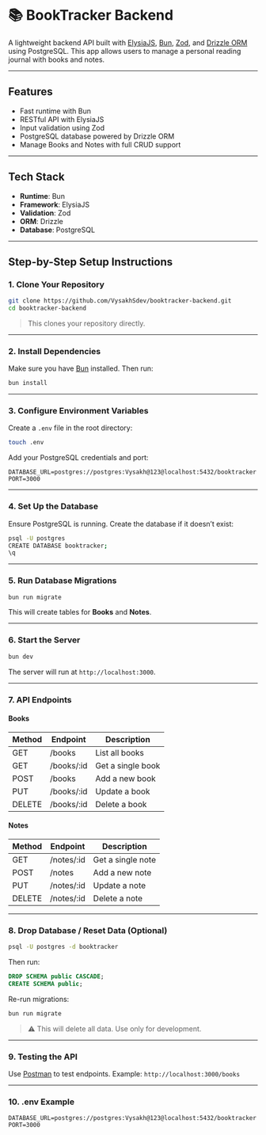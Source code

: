 # 📚 BookTracker Backend

A lightweight backend API built with [ElysiaJS](https://elysiajs.com), [Bun](https://bun.sh), [Zod](https://zod.dev), and [Drizzle ORM](https://orm.drizzle.team) using PostgreSQL. This app allows users to manage a personal reading journal with books and notes.

---

## Features

* Fast runtime with Bun
* RESTful API with ElysiaJS
* Input validation using Zod
* PostgreSQL database powered by Drizzle ORM
* Manage Books and Notes with full CRUD support

---

## Tech Stack

* **Runtime**: Bun
* **Framework**: ElysiaJS
* **Validation**: Zod
* **ORM**: Drizzle
* **Database**: PostgreSQL

---

## Step-by-Step Setup Instructions

### 1. Clone Your Repository

```bash
git clone https://github.com/VysakhSdev/booktracker-backend.git
cd booktracker-backend
```

> This clones your repository directly.

---

### 2. Install Dependencies

Make sure you have [Bun](https://bun.sh) installed. Then run:

```bash
bun install
```

---

### 3. Configure Environment Variables

Create a `.env` file in the root directory:

```bash
touch .env
```

Add your PostgreSQL credentials and port:

```env
DATABASE_URL=postgres://postgres:Vysakh@123@localhost:5432/booktracker
PORT=3000
```

---

### 4. Set Up the Database

Ensure PostgreSQL is running. Create the database if it doesn’t exist:

```bash
psql -U postgres
CREATE DATABASE booktracker;
\q
```

---

### 5. Run Database Migrations

```bash
bun run migrate
```

This will create tables for **Books** and **Notes**.

---

### 6. Start the Server

```bash
bun dev
```

The server will run at `http://localhost:3000`.

---

### 7. API Endpoints

#### **Books**

| Method | Endpoint    | Description       |
| ------ | ----------- | ----------------- |
| GET    | /books      | List all books    |
| GET    | /books/\:id | Get a single book |
| POST   | /books      | Add a new book    |
| PUT    | /books/\:id | Update a book     |
| DELETE | /books/\:id | Delete a book     |

#### **Notes**

| Method | Endpoint    | Description       |
| ------ | ----------- | ----------------- |
| GET    | /notes/\:id | Get a single note |
| POST   | /notes      | Add a new note    |
| PUT    | /notes/\:id | Update a note     |
| DELETE | /notes/\:id | Delete a note     |

---

### 8. Drop Database / Reset Data (Optional)

```bash
psql -U postgres -d booktracker
```

Then run:

```sql
DROP SCHEMA public CASCADE;
CREATE SCHEMA public;
```

Re-run migrations:

```bash
bun run migrate
```

> ⚠️ This will delete all data. Use only for development.

---

### 9. Testing the API

Use [Postman](https://www.postman.com/) to test endpoints.
Example: `http://localhost:3000/books`

---

### 10. .env Example

```env
DATABASE_URL=postgres://postgres:Vysakh@123@localhost:5432/booktracker
PORT=3000
```
